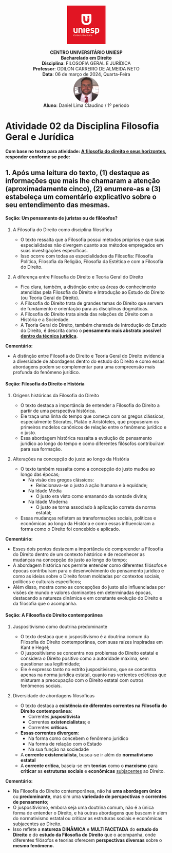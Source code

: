 <div align="center"><br><br><br>

<p align="center"><img height="120" src="../../../figuras/LOGO_UNIESP.png"> </p>

<p align="center"><b>CENTRO UNIVERSITÁRIO UNIESP</b><br>
<b>Bacharelado em Direito</b><br>
<b>Disciplina</b>: FILOSOFIA GERAL E JURÍDICA<br>
<b>Professor</b>: ODILON CARREIRO DE ALMEIDA NETO<br>
<b>Data</b>: 06 de março de 2024, Quarta-Feira<br>
<img align="center" src="../../../figuras/FOTO_PERFIL_DANIEL_CLAUDINO_2023.png" width="80"><br>
<b>Aluno</b>: Daniel Lima Claudino / 1º período<br>
 </p>
</div>

# Atividade 02 da Disciplina Filosofia Geral e Jurídica

<b>Com base no texto para atividade: [A filosofia do direito e seus horizontes](https://1drv.ms/w/s!Au-CrfNP6c0bhs1hE_xMbMyX1i_XAg?e=ZPYgAR), responder conforme se pede:</b>

## 1. Após uma leitura do texto, (1) destaque as informações que mais lhe chamaram a atenção (aproximadamente cinco), (2) enumere-as e (3) estabeleça um comentário explicativo sobre o seu entendimento das mesmas.

#### Seção: Um pensamento de juristas ou de filósofos?

1. A Filosofia do Direito como disciplina filosófica
   - O texto ressalta que a Filosofia possui métodos próprios e que suas especialidades não divergem  quanto aos métodos empregados em suas investigações específicas.
   - Isso ocorre com todas as especialidades da Filosofia: Filosofia Política, Filosofia da Religião, Filosofia da Estética e com a Filosofia do Direito.

2. A diferença entre Filosofia do Direito e Teoria Geral do Direito
   - Fica clara, também, a distinção entre as áreas do conhecimento atendidas pela Filosofia do Direito e Introdução ao Estudo do Direito (ou Teoria Geral do Direito).
   - A Filosofia do Direito trata de grandes temas do Direito que servem de fundamento e orientação para as disciplinas dogmáticas.
   - A Filosofia do Direito trata ainda das relações do Direito com a História e a Sociedade.
   - A Teoria Geral do Direito, também chamada de Introdução do Estudo do Direito, é descrita como o **pensamento mais abstrato possível** <u>**dentro da técnica jurídica**</u>.

**Comentário:**

- A distinção entre Filosofia do Direito e Teoria Geral do Direito evidencia a diversidade de abordagens dentro do estudo do Direito e como essas abordagens podem se complementar para uma compreensão mais profunda do fenômeno jurídico.

#### Seção: Filosofia do Direito e História

1. Origens históricas da Filosofia do Direito
   - O texto destaca a importância de entender a Filosofia do Direito a partir de uma perspectiva histórica.
   - Ele traça uma linha do tempo que começa com os gregos clássicos, especialmente Sócrates, Platão e Aristóteles, que propuseram os primeiros modelos canônicos de relação entre o fenômeno jurídico e o justo.
   - Essa abordagem histórica ressalta a evolução do pensamento jurídico ao longo do tempo e como diferentes filósofos contribuíram para sua formação.

2. Alterações na concepção do justo ao longo da História
   - O texto também ressalta como a concepção do justo mudou ao longo das épocas;
     - Na visão dos gregos clássicos:
       - Relacionava-se o justo à ação humana e à equidade;
     - Na Idade Média
       - O justo era visto como emanando da vontade divina;
     - Na Idade Moderna
       - O justo se torna associado à aplicação correta da norma estatal;
   - Essas mudanças refletem as transformações sociais, políticas e econômicas ao longo da História e como essas influenciaram a forma como o Direito foi concebido e aplicado.

**Comentário:**

- Esses dois pontos destacam a importância de compreender a Filosofia do Direito dentro de um contexto histórico e de reconhecer as mudanças na concepção do justo ao longo do tempo;
- A abordagem histórica nos permite entender como diferentes filósofos e épocas contribuíram para o desenvolvimento do pensamento jurídico e como as ideias sobre o Direito foram moldadas por contextos sociais, políticos e culturais específicos;
- Além disso, mostra como as concepções do justo são influenciadas por visões de mundo e valores dominantes em determinadas épocas, destacando a natureza dinâmica e em constante evolução do Direito e da filosofia que o acompanha.

#### Seção: A Filosofia do Direito contemporânea

1. Juspositivismo como doutrina predominante
   - O texto destaca que o juspositivismo é a doutrina comum da Filosofia do Direito contemporânea, com suas raízes inspiradas em Kant e Hegel;
   - O juspositivismo se concentra nos problemas do Direito estatal e considera o Direito positivo como a autoridade máxima, sem questionar sua legitimidade;
   - Ele é expresso tanto no estrito juspositivismo, que se concentra apenas na norma jurídica estatal, quanto nas vertentes ecléticas que misturam a preocupação com o Direito estatal com outros fenômenos sociais.

2. Diversidade de abordagens filosóficas
   - O texto destaca a **existência de diferentes correntes na Filosofia do Direito contemporânea**:
     - Correntes **juspositivista**
     - Correntes **existencialistas**; e
     - Correntes **críticas**.
   - **Essas correntes divergem**:
     - Na forma como concebem o fenômeno jurídico
     - Na forma de relação com o Estado
     - Na sua função na sociedade
   - A **corrente existencialista**, busca-se ir além do **normativismo estatal**
   - A **corrente crítica**, baseia-se em **teorias** como o **marxismo** para **criticar** as **estruturas sociais** e **econômicas** <u>subjacentes</u> ao Direito.

**Comentário:**

- Na Filosofia do Direito contemporânea, não há **uma abordagem única** ou **predominante**, mas sim uma **variedade de perspectivas** e **correntes de pensamento**;
- O juspositivismo, embora seja uma doutrina comum, não é a única forma de entender o Direito, e há outras abordagens que buscam ir além do normativismo estatal ou criticar as estruturas sociais e econômicas subjacentes ao Direito.
- Isso reflete a **natureza** **DINÂMICA** e **MULTIFACETADA** do **estudo do Direito** e do **estudo da Filosofia do Direito** que o acompanha, onde diferentes filósofos e teorias oferecem **perspectivas diversas** sobre o **mesmo fenômeno.**